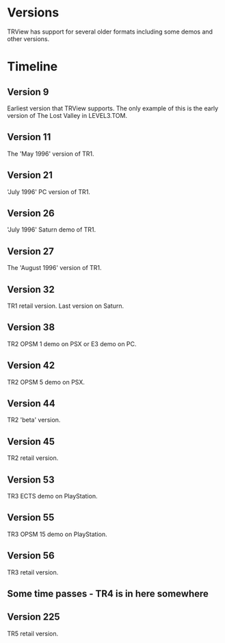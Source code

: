 # Versions

TRView has support for several older formats including some demos and other versions.

# Timeline

## Version 9

Earliest version that TRView supports. The only example of this is the early version of The Lost Valley in LEVEL3.TOM.

## Version 11

The 'May 1996' version of TR1.

## Version 21

'July 1996' PC version of TR1.

## Version 26

'July 1996' Saturn demo of TR1.

## Version 27

The 'August 1996' version of TR1.

## Version 32

TR1 retail version. Last version on Saturn.

## Version 38

TR2 OPSM 1 demo on PSX or E3 demo on PC.

## Version 42

TR2 OPSM 5 demo on PSX.

## Version 44

TR2 'beta' version.

## Version 45

TR2 retail version.

## Version 53

TR3 ECTS demo on PlayStation.

## Version 55

TR3 OPSM 15 demo on PlayStation.

## Version 56

TR3 retail version.

## Some time passes - TR4 is in here somewhere

## Version 225

TR5 retail version.